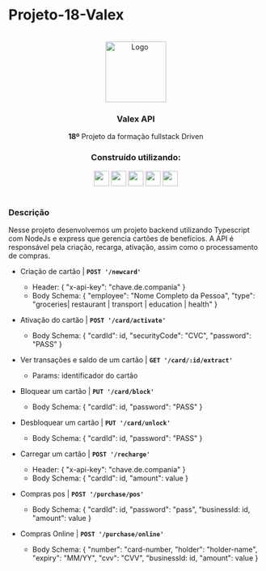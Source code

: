 # Projeto-18-Valex
<div id="top"></div>
<!-- PROJECT LOGO -->
<br />
<div align="center">
    <img src="https://user-images.githubusercontent.com/80592317/188508152-5ca92282-78c3-45e8-8a86-e32758f49128.png" alt="Logo" width="120">

<h3 align="center">Valex API</h3>
  <p align="center">
   <strong>18º</strong> Projeto da formação fullstack Driven
</div>

<div align="center">
  <h3 align="center">Construído utilizando:</h3>

  <img src="https://img.shields.io/badge/Heroku-430098?style=for-the-badge&logo=heroku&logoColor=white" height="30px"/>
  <img src="https://img.shields.io/badge/PostgreSQL-316192?style=for-the-badge&logo=postgresql&logoColor=white" height="30px"/>
  <img src="https://img.shields.io/badge/TypeScript-007ACC?style=for-the-badge&logo=typescript&logoColor=white" height="30px"/>
  <img src="https://img.shields.io/badge/Node.js-43853D?style=for-the-badge&logo=node.js&logoColor=white" height="30px"/>  
  <img src="https://img.shields.io/badge/Express.js-404D59?style=for-the-badge&logo=express.js&logoColor=white" height="30px"/>  
</div>

#

### Descrição

Nesse projeto desenvolvemos um projeto backend utilizando Typescript com NodeJs e express que gerencia cartões de benefícios.
A API é responsável pela criação, recarga, ativação, assim como o processamento de compras.

  - Criação de cartão | **```POST '/newcard'```**
    - Header: { "x-api-key": "chave.de.compania" }
    - Body Schema: { "employee": "Nome Completo da Pessoa", "type": "groceries| restaurant | transport | education | health" }
    
  - Ativação do cartão | **```POST '/card/activate'```**
    - Body Schema: { "cardId": id, "securityCode": "CVC", "password": "PASS" }
  
  - Ver transações e saldo de um cartão | **```GET '/card/:id/extract'```**
    - Params: identificador do cartão
  
  - Bloquear um cartão | **```PUT '/card/block'```**
    - Body Schema: { "cardId": id, "password": "PASS" }
    
  - Desbloquear um cartão | **```PUT '/card/unlock'```**
    - Body Schema: { "cardId": id, "password": "PASS" }
  
  - Carregar um cartão  | **```POST '/recharge'```**
    - Header: { "x-api-key": "chave.de.compania" }
    - Body Schema: { "cardId": id, "amount": value }
  
  - Compras pos | **```POST '/purchase/pos'```**
    - Body Schema: { "cardId": id, "password": "pass", "businessId: id, "amount": value }
  
  - Compras Online | **```POST '/purchase/online'```**
    - Body Schema: { "number": "card-number, "holder": "holder-name", "expiry":  "MM/YY", "cvv": "CVV", "businessId: id, "amount": value }
